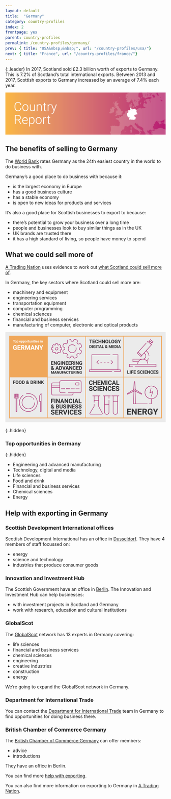 ```yaml
---
layout: default
title:  "Germany"
category: country-profiles
index: 2
frontpage: yes
parent: country-profiles
permalink: /country-profiles/germany/
prev: { title: "USA&nbsp;&nbsp;", url: "/country-profiles/usa/"}
next: { title: "France", url: "/country-profiles/france/"}
---
```


{:.leader}
In 2017, Scotland sold £2.3 billion worth of exports to Germany. This is 7.2% of Scotland’s total international exports. Between 2013 and 2017, Scottish exports to Germany increased by an average of 7.4% each year.

![An image of Germany outlined on a map](/assets/images/country_maps/02-Germany.png)

## The benefits of selling to Germany
The [World Bank](http://www.doingbusiness.org/en/rankings) rates Germany as the 24th easiest country in the world to do business with.

Germany’s a good place to do business with because it:

* is the largest economy in Europe
* has a good business culture
* has a stable economy
* is open to new ideas for products and services

It’s also a good place for Scottish businesses to export to because:

* there’s potential to grow your business over a long time
* people and businesses look to buy similar things as in the UK
* UK brands are trusted there
* it has a high standard of living, so people have money to spend


## What we could sell more of
[A Trading Nation](https://www.gov.scot/publications/scotland-a-trading-nation/) uses evidence to work out [what Scotland could sell more of](https://tradingnation.mygov.scot/what-we-could-sell-more-of/).

In Germany, the key sectors where Scotland could sell more are:

* machinery and equipment
* engineering services
* transportation equipment
* computer programming
* chemical sciences
* financial and business services
* manufacturing of computer, electronic and optical products

![An infographic of top opportunities in Germany](/assets/images/country_infographics/02-Germany-top-opportunities.png)

{:.hidden}
### Top opportunities in Germany

{:.hidden}
* Engineering and advanced manufacturing
* Technology, digital and media
* Life sciences
* Food and drink
* Financial and business services
* Chemical sciences
* Energy

## Help with exporting in Germany

### Scottish Development International offices
Scottish Development International has an office in [Dusseldorf](https://www.sdi.co.uk/about-sdi/global-offices/europe-middle-east-and-africa/germany-duesseldorf). They have 4 members of staff focussed on:

* energy
* science and technology
* industries that produce consumer goods

### Innovation and Investment Hub
The Scottish Government have an office in [Berlin](https://www.gov.scot/policies/europe/innovation-and-investment-hubs/#Berlin). The Innovation and Investment Hub can help businesses:

* with investment projects in Scotland and Germany
* work with research, education and cultural institutions

### GlobalScot
The [GlobalScot](https://www.globalscot.com/) network has 13 experts in Germany covering:

* life sciences
* financial and business services
* chemical sciences
* engineering
* creative industries
* construction
* energy

We’re going to expand the GlobalScot network in Germany.


### Department for International Trade
You can contact the [Department for International Trade](https://www.gov.uk/world/organisations/department-for-international-trade-germany#contact-us) team in Germany to find opportunities for doing business there.  

### British Chamber of Commerce Germany
The [British Chamber of Commerce Germany](http://www.bccg.de/) can offer members:

* advice
* introductions

They have an office in Berlin.

You can find more [help with exporting](https://tradingnation.mygov.scot/help-for-businesses/).

You can also find more information on exporting to Germany in [A Trading Nation](https://www.gov.scot/publications/scotland-a-trading-nation/).
